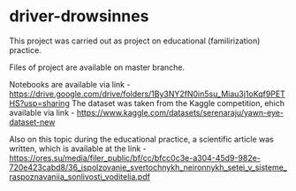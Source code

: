 # driver-drowsinnes

This project was carried out as project on educational (familirization) practice.

Files of project are available on master branche.

Notebooks are available via link - https://drive.google.com/drive/folders/1By3NY2fN0in5su_Miau3j1oKqf9PETHS?usp=sharing
The dataset was taken from the Kaggle competition, ehich available via link - https://www.kaggle.com/datasets/serenaraju/yawn-eye-dataset-new

Also on this topic during the educational practice, a scientific article was written, which is available at the link - https://ores.su/media/filer_public/bf/cc/bfcc0c3e-a304-45d9-982e-720e423cabd8/36_ispolzovanie_svertochnykh_neironnykh_setei_v_sisteme_raspoznavaniia_sonlivosti_voditelia.pdf
